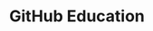 ---
layout: default
title: GitHub Education
nav_order: 4
has_children: true
description: ""
permalink: /github
---
